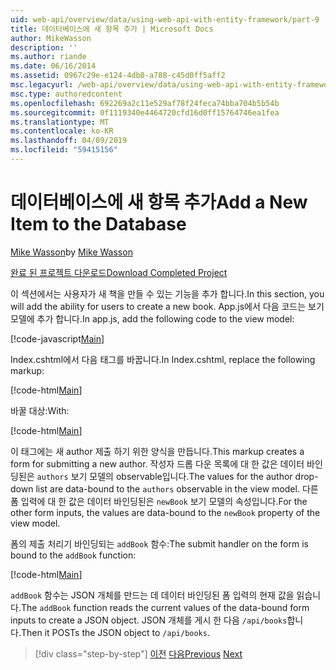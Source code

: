 ```yaml
---
uid: web-api/overview/data/using-web-api-with-entity-framework/part-9
title: 데이터베이스에 새 항목 추가 | Microsoft Docs
author: MikeWasson
description: ''
ms.author: riande
ms.date: 06/16/2014
ms.assetid: 0967c29e-e124-4db0-a788-c45d0ff5aff2
msc.legacyurl: /web-api/overview/data/using-web-api-with-entity-framework/part-9
msc.type: authoredcontent
ms.openlocfilehash: 692269a2c11e529af78f24feca74bba704b5b54b
ms.sourcegitcommit: 0f1119340e4464720cfd16d0ff15764746ea1fea
ms.translationtype: MT
ms.contentlocale: ko-KR
ms.lasthandoff: 04/09/2019
ms.locfileid: "59415156"
---
```

# <a name="add-a-new-item-to-the-database"></a><span data-ttu-id="e081d-102">데이터베이스에 새 항목 추가</span><span class="sxs-lookup"><span data-stu-id="e081d-102">Add a New Item to the Database</span></span>

<span data-ttu-id="e081d-103">[Mike Wasson](https://github.com/MikeWasson)</span><span class="sxs-lookup"><span data-stu-id="e081d-103">by [Mike Wasson](https://github.com/MikeWasson)</span></span>

[<span data-ttu-id="e081d-104">완료 된 프로젝트 다운로드</span><span class="sxs-lookup"><span data-stu-id="e081d-104">Download Completed Project</span></span>](https://github.com/MikeWasson/BookService)

<span data-ttu-id="e081d-105">이 섹션에서는 사용자가 새 책을 만들 수 있는 기능을 추가 합니다.</span><span class="sxs-lookup"><span data-stu-id="e081d-105">In this section, you will add the ability for users to create a new book.</span></span> <span data-ttu-id="e081d-106">App.js에서 다음 코드는 보기 모델에 추가 합니다.</span><span class="sxs-lookup"><span data-stu-id="e081d-106">In app.js, add the following code to the view model:</span></span>

[!code-javascript[Main](part-9/samples/sample1.js)]

<span data-ttu-id="e081d-107">Index.cshtml에서 다음 태그를 바꿉니다.</span><span class="sxs-lookup"><span data-stu-id="e081d-107">In Index.cshtml, replace the following markup:</span></span>

[!code-html[Main](part-9/samples/sample2.html)]

<span data-ttu-id="e081d-108">바꿀 대상:</span><span class="sxs-lookup"><span data-stu-id="e081d-108">With:</span></span>

[!code-html[Main](part-9/samples/sample3.html)]

<span data-ttu-id="e081d-109">이 태그에는 새 author 제출 하기 위한 양식을 만듭니다.</span><span class="sxs-lookup"><span data-stu-id="e081d-109">This markup creates a form for submitting a new author.</span></span> <span data-ttu-id="e081d-110">작성자 드롭 다운 목록에 대 한 값은 데이터 바인딩된은 `authors` 보기 모델의 observable입니다.</span><span class="sxs-lookup"><span data-stu-id="e081d-110">The values for the author drop-down list are data-bound to the `authors` observable in the view model.</span></span> <span data-ttu-id="e081d-111">다른 폼 입력에 대 한 값은 데이터 바인딩된은 `newBook` 보기 모델의 속성입니다.</span><span class="sxs-lookup"><span data-stu-id="e081d-111">For the other form inputs, the values are data-bound to the `newBook` property of the view model.</span></span>

<span data-ttu-id="e081d-112">폼의 제출 처리기 바인딩되는 `addBook` 함수:</span><span class="sxs-lookup"><span data-stu-id="e081d-112">The submit handler on the form is bound to the `addBook` function:</span></span>

[!code-html[Main](part-9/samples/sample4.html)]

<span data-ttu-id="e081d-113">`addBook` 함수는 JSON 개체를 만드는 데 데이터 바인딩된 폼 입력의 현재 값을 읽습니다.</span><span class="sxs-lookup"><span data-stu-id="e081d-113">The `addBook` function reads the current values of the data-bound form inputs to create a JSON object.</span></span> <span data-ttu-id="e081d-114">JSON 개체를 게시 한 다음 `/api/books`합니다.</span><span class="sxs-lookup"><span data-stu-id="e081d-114">Then it POSTs the JSON object to `/api/books`.</span></span>

> [!div class="step-by-step"]
> <span data-ttu-id="e081d-115">[이전](part-8.md)
> [다음](part-10.md)</span><span class="sxs-lookup"><span data-stu-id="e081d-115">[Previous](part-8.md)
[Next](part-10.md)</span></span>
